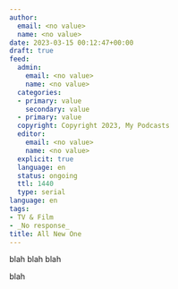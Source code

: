 ```yaml
---
author:
  email: <no value>
  name: <no value>
date: 2023-03-15 00:12:47+00:00
draft: true
feed:
  admin:
    email: <no value>
    name: <no value>
  categories:
  - primary: value
    secondary: value
  - primary: value
  copyright: Copyright 2023, My Podcasts
  editor:
    email: <no value>
    name: <no value>
  explicit: true
  language: en
  status: ongoing
  ttl: 1440
  type: serial
language: en
tags:
- TV & Film
- _No response_
title: All New One
---
```


blah blah
blah

blah